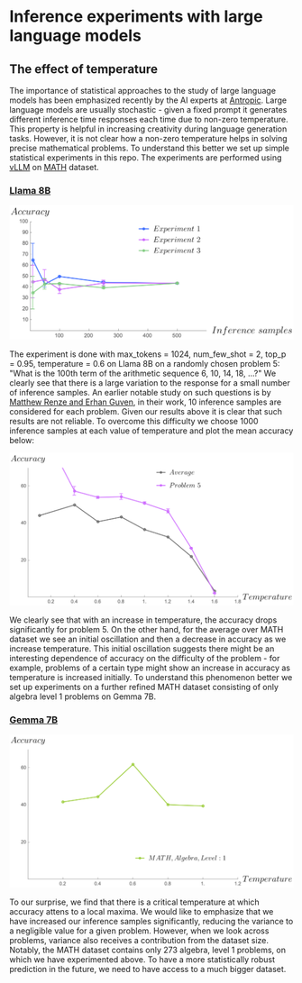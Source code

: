 # Inference experiments with large language models

## The effect of temperature
The importance of statistical approaches to the study of large language models has been emphasized recently by the AI experts at [Antropic](https://www.anthropic.com/research/statistical-approach-to-model-evals). Large language models are usually stochastic - given a fixed prompt it generates different inference time responses each time due to non-zero temperature. This property is helpful in increasing creativity during language generation tasks. However, it is not clear how a non-zero temperature helps in solving precise mathematical problems. To understand this better we set up simple statistical experiments in this repo. The experiments are performed using [vLLM](https://docs.vllm.ai/en/latest/) on [MATH](https://paperswithcode.com/dataset/math) dataset.

### [Llama 8B](https://ai.meta.com/blog/meta-llama-3/)
<center>
<img alt="fig1" width="800px" src="acc-vs-samples-Llama8B.png">
</center>

The experiment is done with max_tokens = 1024, num_few_shot = 2, top_p = 0.95,  temperature = 0.6 on Llama 8B on a randomly chosen problem 5: "What is the 100th term of the arithmetic sequence 6, 10, 14, 18, ...?" We clearly see that there is a large variation to the response for a small number of inference samples. An earlier notable study on such questions is by [Matthew Renze and Erhan Guven](https://arxiv.org/pdf/2402.05201v1), in their work, 10 inference samples are considered for each problem. Given our results above it is clear that such results are not reliable. To overcome this difficulty we choose 1000 inference samples at each value of temperature and plot the mean accuracy below:

<center>
<img alt="fig2" width="800px" src="acc-vs-temp-Llama8B.png">
</center>

We clearly see that with an increase in temperature, the accuracy drops significantly for problem 5. On the other hand, for the average over MATH dataset we see an initial oscillation and then a decrease in accuracy as we increase temperature. This initial oscillation suggests there might be an interesting dependence of accuracy on the difficulty of the problem - for example, problems of a certain type might show an increase in accuracy as temperature is increased initially. To understand this phenomenon better we set up experiments on a further refined MATH dataset consisting of only algebra level 1 problems on Gemma 7B. 

### [Gemma 7B](https://ai.google.dev/gemma)

<center>
<img alt="fig1" width="800px" src="acc-vs-temp-Gemma7B.png">
</center>

To our surprise, we find that there is a critical temperature at which accuracy attens to a local maxima. We would like to emphasize that we have increased our inference samples significantly, reducing the variance to a negligible value for a given problem. However, when we look across problems, variance also receives a contribution from the dataset size. Notably, the MATH dataset contains only 273 algebra, level 1 problems, on which we have experimented above. To have a more statistically robust prediction in the future, we need to have access to a much bigger dataset.


